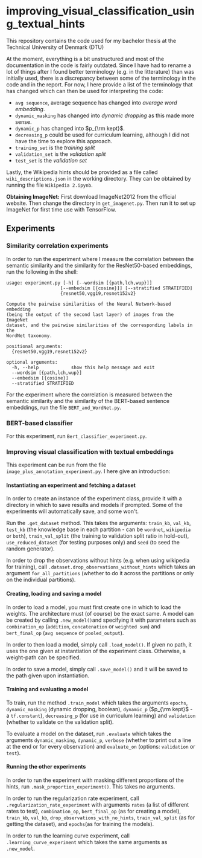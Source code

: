 # improving_visual_classification_using_textual_hints
This repository contains the code used for my bachelor thesis at the Technical University of Denmark (DTU)

At the moment, everything is a bit unstructured and most of the documentation in the code is fairly outdated. Since I have had to rename a lot of things after I found better terminology (e.g. in the litterature) than was initially used, there is a discrepancy between some of the terminology in the code and in the report. For now, I here provide a list of the terminology that has changed which can then be used for interpreting the code:
* `avg sequence`, average sequence has changed into *average word embedding*.
* `dynamic_masking` has changed into *dynamic dropping* as this made more sense.
* `dynamic_p` has changed into $p_{\rm kept}$.
* `decreasing_p` could be used for curriculum learning, although I did not have the time to explore this approach.
* `training_set` is the *training split*
* `validation_set` is the *validation split*
* `test_set` is the *validation set*

Lastly, the Wikipedia hints should be provided as a file called `wiki_descriptions.json` in the working directory. They can be obtained by running the file `Wikipedia 2.ipynb`.

**Obtaining ImageNet:**
First download ImageNet2012 from the official website. Then change the directory in `get_imagenet.py`. Then run it to set up ImageNet for first time use with TensorFlow.

## Experiments
### Similarity correlation experiments
In order to run the experiment where I measure the correlation between the semantic similarity and the similarity for the ResNet50-based embeddings, run the following in the shell:
```
usage: experiment.py [-h] [--wordsim [{path,lch,wup}]]
                    [--embedsim [{cosine}]] [--stratified STRATIFIED]
                    {resnet50,vgg19,resnet152v2}

Compute the pairwise similarities of the Neural Network-based embedding 
(being the output of the second last layer) of images from the ImageNet
dataset, and the pairwise similarities of the corresponding labels in the 
WordNet taxonomy.

positional arguments:
  {resnet50,vgg19,resnet152v2}

optional arguments:
  -h, --help            show this help message and exit
  --wordsim [{path,lch,wup}]
  --embedsim [{cosine}]
  --stratified STRATIFIED
```

For the experiment where the correlation is measured between the semantic similarity and the similarity of the BERT-based sentence embeddings, run the file `BERT_and_WordNet.py`.

### BERT-based classifier
For this experiment, run `Bert_classifier_experiment.py`.

### Improving visual classification with textual embeddings
This experiment can be run from the file `image_plus_annotation_experiment.py`. I here give an introduction:

#### Instantiating an experiment and fetching a dataset
In order to create an instance of the experiment class, provide it with a directory in which to save results and models if prompted. Some of the experiments will automatically save, and some won't.

Run the `.get_dataset` method. This takes the arguments: `train_kb`, `val_kb`, `test_kb` (the knowledge base in each partition - can be `wordnet`, `wikipedia` or `both`), `train_val_split` (the training to validation split ratio in hold-out), `use_reduced_dataset` (for testing purposes only) and `seed` (to seed the random generator).

In order to drop the observations without hints (e.g. when using wikipedia for training), call `.dataset.drop_observations_without_hints` which takes an argument `for_all_partitions` (whether to do it across the partitions or only on the individual partitions).

#### Creating, loading and saving a model
In order to load a model, you must first create one in which to load the weights. The architecture must (of course) be the exact same.
A model can be created by calling `.new_model()`and specifying it with parameters such as `combination_op` (`addition`, `concatenation` or `weighted sum`) and `bert_final_op` (`avg sequence` or `pooled_output`).

In order to then load a model, simply call `.load_model()`. If given no path, it uses the one given at instantiation of the experiment class. Otherwise, a weight-path can be specified.

In order to save a model, simply call `.save_model()` and it will be saved to the path given upon instantiation.

#### Training and evaluating a model
To train, run the method `.train_model` which takes the arguments `epochs`, `dynamic_masking` (dynamic dropping, boolean), `dynamic_p` ($p_{\rm kept}$ - a `tf.constant`), `decreasing_p` (for use in curriculum learning) and `validation` (whether to validate on the validation split).

To evaluate a model on the dataset, run `.evaluate` which takes the arguments `dynamic_masking`, `dynamic_p`, `verbose` (whether to print out a line at the end or for every observation) and `evaluate_on` (options: `validation` or `test`).

#### Running the other experiments
In order to run the experiment with masking different proportions of the hints, run `.mask_proportion_experiment()`. This takes no arguments.

In order to run the regularization rate experiment, call `.regularization_rate_experiment` with arguments `rates` (a list of different rates to test), `combination_op`, `bert_final_op` (as for creating a model), `train_kb`, `val_kb`, `drop_observations_with_no_hints`, `train_val_split` (as for getting the dataset), and `epochs`(as for training the models).

In order to run the learning curve experiment, call `.learning_curve_experiment` which takes the same arguments as `.new_model`.
